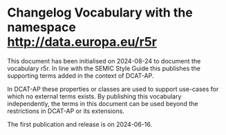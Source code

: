 # Changelog Vocabulary with the namespace http://data.europa.eu/r5r

This document has been initialised on 2024-08-24 to document the vocabulary r5r.
In line with the SEMIC Style Guide this publishes the supporting terms added in the context of DCAT-AP.

In DCAT-AP these properties or classes are used to support use-cases for which no external terms exists.
By publishing this vocabulary independently, the terms in this document can be used beyond the restrictions in DCAT-AP or its extensions.

The first publication and release is on 2024-06-16.
